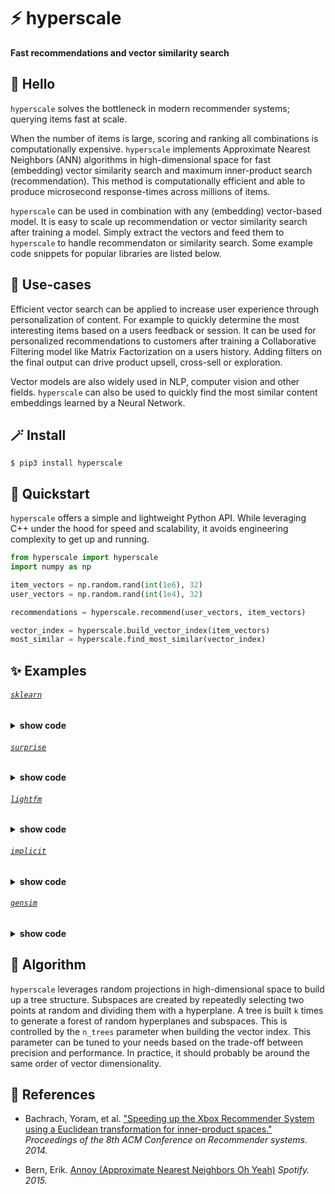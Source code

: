 # ⚡ hyperscale
**Fast recommendations and vector similarity search**

## 👋 Hello

`hyperscale` solves the bottleneck in modern recommender systems; querying items fast at scale.

When the number of items is large, scoring and ranking all combinations is computationally expensive. `hyperscale` implements Approximate Nearest Neighbors (ANN) algorithms in high-dimensional space for fast (embedding) vector similarity search and maximum inner-product search (recommendation). This method is computationally efficient and able to produce microsecond response-times across millions of items.

`hyperscale` can be used in combination with any (embedding) vector-based model. It is easy to scale up recommendation or vector similarity search after training a model. Simply extract the vectors and feed them to `hyperscale` to handle recommendaton or similarity search. Some example code snippets for popular libraries are listed below.


## 🧰 Use-cases
Efficient vector search can be applied to increase user experience through personalization of content. For example to quickly determine the most interesting items based on a users feedback or session. It can be used for personalized recommendations to customers after training a Collaborative Filtering model like Matrix Factorization on a users history. Adding filters on the final output can drive product upsell, cross-sell or exploration.

Vector models are also widely used in NLP, computer vision and other fields. `hyperscale` can also be used to quickly find the most similar content embeddings learned by a Neural Network.


## 🪄 Install

```console
$ pip3 install hyperscale
```

## 🚀 Quickstart

`hyperscale` offers a simple and lightweight Python API. While leveraging C++ under the hood for speed and scalability, it avoids engineering complexity to get up and running.

```python
from hyperscale import hyperscale
import numpy as np

item_vectors = np.random.rand(int(1e6), 32)
user_vectors = np.random.rand(int(1e4), 32)

recommendations = hyperscale.recommend(user_vectors, item_vectors)

vector_index = hyperscale.build_vector_index(item_vectors)
most_similar = hyperscale.find_most_similar(vector_index)
```

## ✨ Examples

###### [`sklearn`](https://github.com/scikit-learn/scikit-learn)
<details><summary><b>show code</b></summary>

```python
from hyperscale import hyperscale
from sklearn.decomposition import NMF

matrix = np.random.rand(1000, 1000)

model = NMF(n_components=16)
model.fit(matrix)

user_vectors = model.transform(matrix)
item_vectors = model.components_.T

recommendations = hyperscale.recommend(user_vectors, item_vectors)
vector_index = hyperscale.build_vector_index(vectors=item_vectors, n_trees=5)
most_similar = hyperscale.find_most_similar(vector_index=vector_index, n_vectors=10)
```

</details>

###### [`surprise`](https://github.com/NicolasHug/Surprise)
<details><summary><b>show code</b></summary>

```python
from hyperscale import hyperscale
from surprise import SVD, Dataset

data = Dataset.load_builtin("ml-100k")
data = data.build_full_trainset()

model = SVD(n_factors=16)
model.fit(data)

user_vectors = model.pu
item_vectors = model.qi

recommendations = hyperscale.recommend(user_vectors, item_vectors)
vector_index = hyperscale.build_vector_index(vectors=item_vectors, n_trees=5)
most_similar = hyperscale.find_most_similar(vector_index=vector_index, n_vectors=10)
```

</details>

###### [`lightfm`](https://github.com/lyst/lightfm)
<details><summary><b>show code</b></summary>

```python
from hyperscale import hyperscale
from lightfm import LightFM
from lightfm.datasets import fetch_movielens

data = fetch_movielens(min_rating=5.0)

model = LightFM(loss="warp")
model.fit(data["train"])

_, user_vectors = model.get_user_representations(features=None)
_, item_vectors = model.get_item_representations(features=None)

recommendations = hyperscale.recommend(user_vectors, item_vectors)
vector_index = hyperscale.build_vector_index(vectors=item_vectors, n_trees=5)
most_similar = hyperscale.find_most_similar(vector_index=vector_index, n_vectors=10)
```

</details>

###### [`implicit`](https://github.com/benfred/implicit)
<details><summary><b>show code</b></summary>

```python
from hyperscale import hyperscale
from implicit.als import AlternatingLeastSquares
from scipy import sparse

matrix = np.random.rand(1000, 1000)
sparse_matrix = sparse.csr_matrix(matrix)

model = AlternatingLeastSquares(factors=16)
model.fit(sparse_matrix)

user_vectors = model.user_factors
item_vectors = model.item_factors

recommendations = hyperscale.recommend(user_vectors, item_vectors)
vector_index = hyperscale.build_vector_index(vectors=item_vectors, n_trees=5)
most_similar = hyperscale.find_most_similar(vector_index=vector_index, n_vectors=10)
```

</details>

###### [`gensim`](https://github.com/RaRe-Technologies/gensim)
<details><summary><b>show code</b></summary>

```python
from hyperscale import hyperscale
from gensim.models import Word2Vec
from gensim.test.utils import common_texts

model = Word2Vec(sentences=common_texts, vector_size=16, window=5, min_count=1)
gensim_vectors = model.wv
item_vectors = gensim_vectors.get_normed_vectors()

hyperscale = hyperscale()
vector_index = hyperscale.build_vector_index(vectors=item_vectors, n_trees=5)
most_similar = hyperscale.find_most_similar(vector_index=vector_index, n_vectors=10)
```

</details>

## 🧮 Algorithm

`hyperscale` leverages random projections in high-dimensional space to build up a tree structure. Subspaces are created by repeatedly selecting two points at random and dividing them with a hyperplane. A tree is built `k` times to generate a forest of random hyperplanes and subspaces. This is controlled by the `n_trees` parameter when building the vector index. This parameter can be tuned to your needs based on the trade-off between precision and performance. In practice, it should probably be around the same order of vector dimensionality.

## 🔗 References

* Bachrach, Yoram, et al. ["Speeding up the Xbox Recommender System using a Euclidean transformation for inner-product spaces."](https://www.microsoft.com/en-us/research/wp-content/uploads/2016/02/XboxInnerProduct.pdf) *Proceedings of the 8th ACM Conference on Recommender systems. 2014.*

* Bern, Erik. [Annoy (Approximate Nearest Neighbors Oh Yeah)](https://github.com/spotify/annoy) *Spotify. 2015.*
